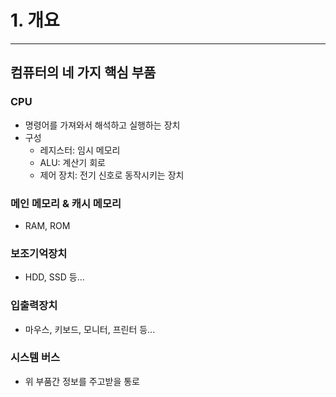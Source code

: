 # 1. 개요

---

## 컴퓨터의 네 가지 핵심 부품

### CPU

- 명령어를 가져와서 해석하고 실행하는 장치
- 구성
  - 레지스터: 임시 메모리
  - ALU: 계산기 회로
  - 제어 장치: 전기 신호로 동작시키는 장치

### 메인 메모리 & 캐시 메모리

- RAM, ROM

### 보조기억장치

- HDD, SSD 등...

### 입출력장치

- 마우스, 키보드, 모니터, 프린터 등...

### 시스템 버스

- 위 부품간 정보를 주고받을 통로
